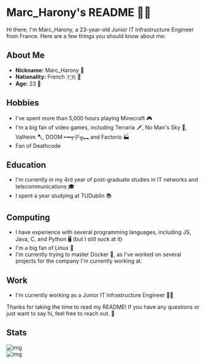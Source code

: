 # Marc_Harony's README 👨‍💻

Hi there, I'm Marc_Harony, a 23-year-old Junior IT Infrastructure Engineer from France. Here are a few things you should know about me:

## About Me

- **Nickname:** Marc_Harony 🤵
- **Nationality:** French 🇫🇷 🥖
- **Age:** 23 🎂

## Hobbies

- I've spent more than 5,000 hours playing Minecraft 🎮
- I'm a big fan of video games, including Terraria 🗡️, No Man's Sky 🚀, Valheim 🪓, DOOM ╾━╤デ╦︻ and Factorio 🏭
- Fan of Deathcode

## Education

- I'm currently in my 4rd year of post-graduate studies in IT networks and telecommunications 🎓
- I spent a year studying at TUDublin 📚

## Computing

- I have experience with several programming languages, including JS, Java, C, and Python 🖥️ (but I still suck at it)
- I'm a big fan of Linux 🐧
- I'm currently trying to master Docker 🐳, as I've worked on several projects for the company I'm currently working at.

## Work

- I'm currently working as a Junior IT Infrastructure Engineer 👨‍💼

Thanks for taking the time to read my README! If you have any questions or just want to say hi, feel free to reach out. 👋

## Stats
![img](https://github-readme-stats.vercel.app/api?username=Marc-Harony&show_icons=true&theme=onedark) <br>
![img](https://github-readme-stats.vercel.app/api/top-langs/?username=Marc-Harony&show_icons=true&theme=onedark)
